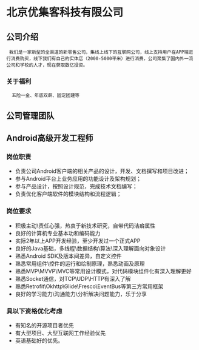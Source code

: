 # 北京优集客科技有限公司
##   公司介绍
     我们是一家新型的全渠道的新零售公司，集线上线下的互联网公司，线上支持用户在APP端进行消费购买，线下我们有自己的实体店（2000-5000平米）进行消费，公司聚集了国内外一流公司和学校的人才，现在获取数亿投资。
     
### 关于福利
      五险一金、年底双薪、固定团建等
      
      
## 公司管理团队



## Android高级开发工程师
### 岗位职责
- 负责公司Android客户端的相关产品的设计，开发、文档撰写和项目改进；
- 参与Android平台上业务应用的功能设计及架构规划；
- 参与产品设计，按照设计规范，完成技术文档编写；
- 负责优化客户端软件的模块结构和流程逻辑；

### 岗位要求
- 积极主动\责任心强，热衷于新技术研究，自带代码洁癖属性
- 良好的计算机专业基本功和编码能力
- 实际2年以上APP开发经验，至少开发过一个正式APP
- 良好的Java基础，多线程\数据结构\算法\深入理解面向对象设计
- 熟悉Android SDK及版本间差异，自定义控件
- 熟悉常用组件\控件的运行和绘制原理，熟悉动画及原理
- 熟悉MVP\MVVP\MVC等常用设计模式，对代码模块组件化有深入理解更好
- 熟悉Socket通信，对TCP\UDP\HTTP有深入了解
- 熟悉Retrofit\Okhttp\Glide\Fresco\EventBus等第三方常用框架
- 良好的学习能力\沟通能力\分析解决问题能力，乐于分享

### 具以下资格优化考虑
- 有知名的开源项目者优先
- 有大型项目、大型互联网工作经验优先
- 英语基础好的优先。


